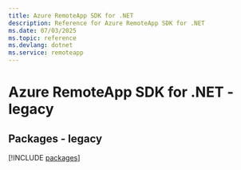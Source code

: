 ```yaml
---
title: Azure RemoteApp SDK for .NET
description: Reference for Azure RemoteApp SDK for .NET
ms.date: 07/03/2025
ms.topic: reference
ms.devlang: dotnet
ms.service: remoteapp
---
```

# Azure RemoteApp SDK for .NET - legacy
## Packages - legacy
[!INCLUDE [packages](remoteapp-index.md)]